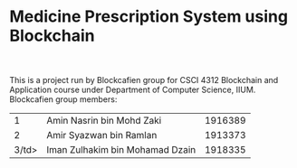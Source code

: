 <h1>Medicine Prescription System using Blockchain</h1><br /><br />
This is a project run by Blockcafien group for CSCI 4312 Blockchain and Application course under Department of Computer Science, IIUM.<br />
Blockcafien group members:<br />
<table>
  <tbody>
    <tr>
      <td>1</td>
      <td>Amin Nasrin bin Mohd Zaki</td>
      <td>1916389</td>
    </tr>
    <tr>
      <td>2</td>
      <td>Amir Syazwan bin Ramlan</td>
      <td>1913373</td>
    </tr>
    <tr>
      <td>3/td>
      <td>Iman Zulhakim bin Mohamad Dzain</td>
      <td>1918335</td>
    </tr>
  </tbody>
</table>
